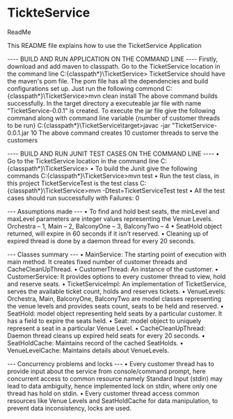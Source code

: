 # TickteService
ReadMe

This README file explains how to use the TicketService Application

---- BUILD AND RUN APPLICATION ON THE COMMAND LINE ----
Firstly, download and add maven to classpath.
Go to the TicketService location in the command line
C:\{classpath*}\TicketService>
TicketService should have the maven's pom file. The pom file has all the dependencies and build configurations set up. Just run the following commond 
C:\{classpath*}\TicketService>mvn clean install
The above command builds successfully. In the target directory a executeable jar file with name "TicketService-0.0.1" is created. 
To execute the jar file give the following command along with command line variable {number of customer threads to be run}
C:\{classpath*}\TicketService\target>javac -jar "TicketService-0.0.1.jar 10
The above command creates 10 customer threads to serve the customers

---- BUILD AND RUN JUNIT TEST CASES ON THE COMMAND LINE ----
•	Go to the TicketService location in the command line
C:\{classpath*}\TicketService>
•	To build the Junit give the following commands
C:\{classpath*}\TicketService>mvn test
•	Run the test class, in this project TicketServiceTest is the test class
C:\{classpath*}\TicketService>mvn -Dtest=TicketServiceTest test
•	All the test cases should run successfully with Failures: 0

--- Assumptions made ---
•	To find and hold best seats, the minLevel and maxLevel parameters are integer values representing the Venue Levels. Orchestra – 1, Main – 2, BalconyOne – 3, BalconyTwo – 4
•	SeatHold object returned, will expire in 60 seconds if it isn’t reserved.
•	Cleaning up of expired thread is done by a daemon thread for every 20 seconds.

--- Classes summary ---
•	MainService: The starting point of execution with main method. It creates fixed number of customer threads and CacheCleanUpThread.
•	CustomerThread: An instance of the customer.
•	CustomerService: It provides options to every customer thread to view, hold and reserve seats.
•	TicketServiceImpl: An implementation of TicketService, serves the available ticket count, holds and reserves tickets.
•	VenueLevels: Orchestra, Main, BalconyOne, BalconyTwo are model classes representing the venue levels and provides seats count, seats to be held and reserved.
•	SeatHold: model object representing held seats by a particular customer. It has a field to expire the seats held.
•	Seat: model object to uniquely represent a seat in a particular Venue Level. 
•	CacheCleanUpThread: Daemon thread cleans up expired held seats for every 20 seconds.
•	SeatHoldCache: Maintains record of the cached SeatHolds.
•	VenueLevelCache: Maintains details about VenueLevels.

--- Concurrency problems and locks ---
•	Every customer thread has to provide input about the service from console/command prompt, here concurrent access to common resource namely Standard Input (stdin) may lead to data ambiguity, hence implemented lock on stdin, where only one thread has hold on stdin.
•	Every customer thread access common resources like Venue Levels and SeatHoldCache for data manipulation, to prevent data inconsistency, locks are used. 







